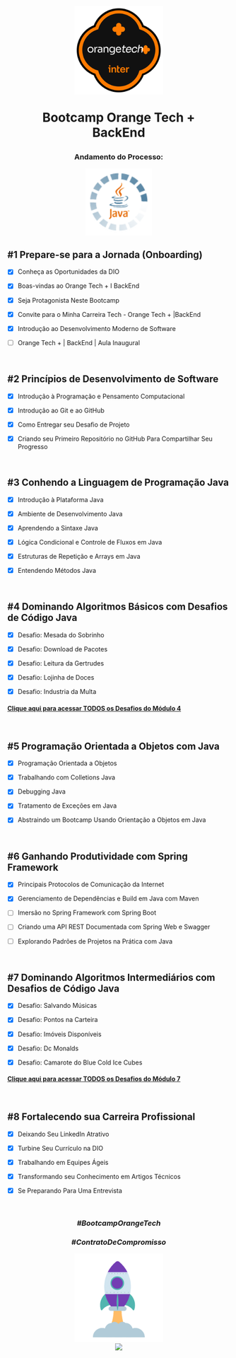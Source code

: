 <div align="center">


<h1><img height="200vh" src="Imagens/logo-bootcamp.png">

Bootcamp Orange Tech + <br/> BackEnd</h1>

<h3> Andamento do Processo:</h3>

<img height="150vh" src="Imagens/java.gif">

</div>

## #1 Prepare-se para a Jornada (Onboarding)

  - [x] Conheça as Oportunidades da DIO
  
  - [x] Boas-vindas ao Orange Tech + I BackEnd

  - [x] Seja Protagonista Neste Bootcamp
  
  - [x] Convite para o Minha Carreira Tech - Orange Tech + |BackEnd

  - [x] Introdução ao Desenvolvimento Moderno de Software

  - [ ] Orange Tech + | BackEnd | Aula Inaugural

  <br/>

## #2 Princípios de Desenvolvimento de Software

  - [x] Introdução à Programação e Pensamento Computacional

  - [x] Introdução ao Git e ao GitHub

  - [x] Como Entregar seu Desafio de Projeto

  - [x] Criando seu Primeiro Repositório no GitHub Para Compartilhar Seu Progresso

  <br/>

## #3 Conhendo a Linguagem de Programação Java

  - [x] Introdução à Plataforma Java

  - [x] Ambiente de Desenvolvimento Java

  - [x] Aprendendo a Sintaxe Java

  - [x] Lógica Condicional e Controle de Fluxos em Java
  
  - [x] Estruturas de Repetição e Arrays em Java
  
  - [x] Entendendo Métodos Java

 <br/>

## #4 Dominando Algoritmos Básicos com Desafios de Código Java

  - [x] Desafio: Mesada do Sobrinho

  - [x] Desafio: Download de Pacotes

  - [x] Desafio: Leitura da Gertrudes

  - [x] Desafio: Lojinha de Doces
  
  - [x] Desafio: Industria da Multa
  
  #### [Clique aqui para acessar TODOS os Desafios do Módulo 4](https://github.com/Adriano-Lima/-Bootcamp-Orange-Tech-Java/tree/main/Desafios_Codigo/dominando-algoritmos-basicos)

 <br/>

## #5 Programação Orientada a Objetos com Java

  - [x] Programação Orientada a Objetos

  - [x] Trabalhando com Colletions Java

  - [x] Debugging Java

  - [x] Tratamento de Exceções em Java
  
  - [x] Abstraindo um Bootcamp Usando Orientação a Objetos em Java

 <br/>

## #6 Ganhando Produtividade com Spring Framework

  - [x] Principais Protocolos de Comunicação da Internet

  - [x] Gerenciamento de Dependências e Build em Java com Maven

  - [ ] Imersão no Spring Framework com Spring Boot

  - [ ] Criando uma API REST Documentada com Spring Web e Swagger
  
  - [ ] Explorando Padrões de Projetos na Prática com Java

 <br/>

## #7 Dominando Algoritmos Intermediários com Desafios de Código Java

  - [x] Desafio: Salvando Músicas

  - [x] Desafio: Pontos na Carteira

  - [x] Desafio: Imóveis Disponíveis

  - [x] Desafio: Dc Monalds
  
  - [x] Desafio: Camarote do Blue Cold Ice Cubes

#### [Clique aqui para acessar TODOS os Desafios do Módulo 7](https://github.com/Adriano-Lima/-Bootcamp-Orange-Tech-Java/tree/main/Desafios_Codigo/dominando-algoritmos-intermediarios)

 <br/>

## #8 Fortalecendo sua Carreira Profissional

  - [x] Deixando Seu LinkedIn Atrativo  

  - [x] Turbine Seu Currículo na DIO

  - [x] Trabalhando em Equipes Ágeis

  - [x] Transformando seu Conhecimento em Artigos Técnicos
  
  - [x] Se Preparando Para Uma Entrevista

 <br/>

<div align="center">

### _#BootcampOrangeTech_

### _#ContratoDeCompromisso_

  <img height="200vh" src="Imagens/foguete.gif"><br><a href="https://www.linkedin.com/in/adrianolima-dev/" target="_blank"><img height="40vh" src="https://cdn-icons-png.flaticon.com/512/3536/3536505.png" target="_blank"></a>
</div>
